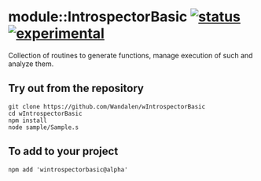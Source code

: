 
# module::IntrospectorBasic [![status](https://github.com/Wandalen/wIntrospectorBasic/workflows/publish/badge.svg)](https://github.com/Wandalen/wIntrospectorBasic/actions?query=workflow%3Apublish) [![experimental](https://img.shields.io/badge/stability-experimental-orange.svg)](https://github.com/emersion/stability-badges#experimental)

Collection of routines to generate functions, manage execution of such and analyze them.

## Try out from the repository
```
git clone https://github.com/Wandalen/wIntrospectorBasic
cd wIntrospectorBasic
npm install
node sample/Sample.s
```

## To add to your project
```
npm add 'wintrospectorbasic@alpha'
```

